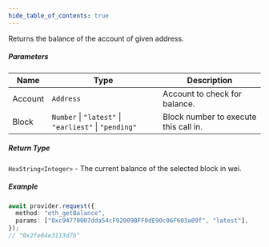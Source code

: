```yaml
---
hide_table_of_contents: true
---
```


<head>
  <meta
    name="description"
    content="Returns the balance of the account of given address."
  />
</head>

<intro-end />

Returns the balance of the account of given address.

##### Parameters

| Name    | Type                                                  | Description                           |
| ------- | ----------------------------------------------------- | ------------------------------------- |
| Account | `Address`                                             | Account to check for balance.         |
| Block   | `Number` \| `"latest"` \| `"earliest"` \| `"pending"` | Block number to execute this call in. |

##### Return Type

`HexString<Integer>` - The current balance of the selected block in wei.

##### Example

```typescript title="TypeScript"
await provider.request({
  method: "eth_getBalance",
  params: ["0xc94770007dda54cF92009BFF0dE90c06F603a09f", "latest"],
});
// "0x2fe84e3113d7b"
```
